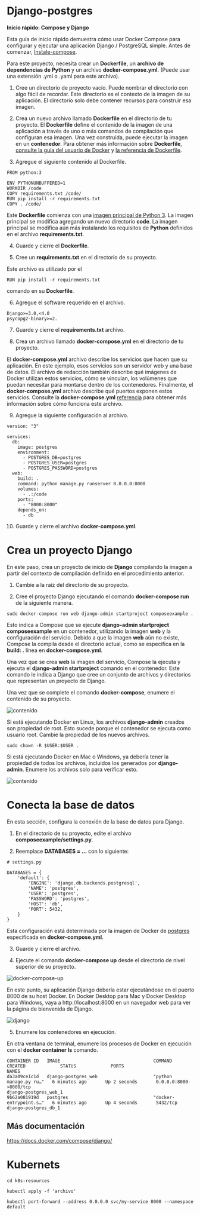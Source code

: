 Django-postgres
===

**Inicio rápido: Compose y Django**

Esta guía de inicio rápido demuestra cómo usar Docker Compose para configurar y ejecutar una aplicación Django / PostgreSQL simple. Antes de comenzar, [Instale-compose](https://jsgiraldoh.github.io/Blog/Instalar-Docker-Compose/).

Para este proyecto, necesita crear un **Dockerfile**, un **archivo de dependencias de Python** y un archivo **docker-compose.yml**. (Puede usar una extensión .yml o .yaml para este archivo).

1.	Cree un directorio de proyecto vacío. Puede nombrar el directorio con algo fácil de recordar. Este directorio es el contexto de la imagen de su aplicación. El directorio solo debe contener recursos para construir esa imagen.

2.	Crea un nuevo archivo llamado **Dockerfile** en el directorio de tu proyecto. El **Dockerfile** define el contenido de la imagen de una aplicación a través de uno o más comandos de compilación que configuran esa imagen. Una vez construida, puede ejecutar la imagen en un **contenedor**. Para obtener más información sobre **Dockerfile**, [consulte la guía del usuario de Docker](https://docs.docker.com/get-started/) y [la referencia de Dockerfile](https://jsgiraldoh.github.io/Blog/Dockerfile).

3.	Agregue el siguiente contenido al Dockerfile.

```dockerfile=
FROM python:3

ENV PYTHONUNBUFFERED=1
WORKDIR /code
COPY requirements.txt /code/
RUN pip install -r requirements.txt
COPY . /code/
```

Este **Dockerfile** comienza con una [imagen principal de Python 3](https://hub.docker.com/r/library/python/tags/3/). La imagen principal se modifica agregando un nuevo directorio **code**. La imagen principal se modifica aún más instalando los requisitos de **Python** definidos en el archivo **requirements.txt**.

4.	Guarde y cierre el **Dockerfile**.

5. Cree un **requirements.txt** en el directorio de su proyecto.

Este archivo es utilizado por el 

```
RUN pip install -r requirements.txt
```

comando en su **Dockerfile**.

6. Agregue el software requerido en el archivo.

```
Django>=3.0,<4.0
psycopg2-binary>=2.
```

7. Guarde y cierre el **requirements.txt** archivo.

8. Crea un archivo llamado **docker-compose.yml** en el directorio de tu proyecto.

El **docker-compose.yml** archivo describe los servicios que hacen que su aplicación. En este ejemplo, esos servicios son un servidor web y una base de datos. El archivo de redacción también describe qué imágenes de Docker utilizan estos servicios, cómo se vinculan, los volúmenes que puedan necesitar para montarse dentro de los contenedores. Finalmente, el **docker-compose.yml** archivo describe qué puertos exponen estos servicios. Consulte la **docker-compose.yml** [referencia](https://jsgiraldoh.github.io/Blog/Qué-es-docker-compose) para obtener más información sobre cómo funciona este archivo.

9. Agregue la siguiente configuración al archivo.

```
version: "3"

services:
  db:
    image: postgres
    environment:
      - POSTGRES_DB=postgres
      - POSTGRES_USER=postgres
      - POSTGRES_PASSWORD=postgres
  web:
    build: .
    command: python manage.py runserver 0.0.0.0:8000
    volumes:
      - .:/code
    ports:
      - "8000:8000"
    depends_on:
      - db
```

10. Guarde y cierre el archivo **docker-compose.yml**.

Crea un proyecto Django
===

En este paso, crea un proyecto de inicio de **Django** compilando la imagen a partir del contexto de compilación definido en el procedimiento anterior.

1. Cambie a la raíz del directorio de su proyecto.

2. Cree el proyecto Django ejecutando el comando **docker-compose run** de la siguiente manera.

```
sudo docker-compose run web django-admin startproject composeexample .
```

Esto indica a Compose que se ejecute **django-admin startproject composeexample** en un contenedor, utilizando la imagen **web** y la configuración del servicio. Debido a que la imagen **web** aún no existe, Compose la compila desde el directorio actual, como se especifica en la **build: .** línea en **docker-compose.yml**.

Una vez que se crea **web** la imagen del servicio, Compose la ejecuta y ejecuta el **django-admin startproject** comando en el contenedor. Este comando le indica a Django que cree un conjunto de archivos y directorios que representan un proyecto de Django.

Una vez que se complete el comando **docker-compose**, enumere el contenido de su proyecto.

<img src="img/ls-la.png" title="contenido" name="contenido"/><br>

Si está ejecutando Docker en Linux, los archivos **django-admin** creados son propiedad de root. Esto sucede porque el contenedor se ejecuta como usuario root. Cambie la propiedad de los nuevos archivos.

```
sudo chown -R $USER:$USER .
```

Si está ejecutando Docker en Mac o Windows, ya debería tener la propiedad de todos los archivos, incluidos los generados por **django-admin**. Enumere los archivos solo para verificar esto.

<img src="img/ls-la.png" title="contenido" name="contenido"/><br>

Conecta la base de datos
===

En esta sección, configura la conexión de la base de datos para Django.

1. En el directorio de su proyecto, edite el archivo **composeexample/settings.py**.

2. Reemplace **DATABASES = ...** con lo siguiente:

```
# settings.py

DATABASES = {
    'default': {
        'ENGINE': 'django.db.backends.postgresql',
        'NAME': 'postgres',
        'USER': 'postgres',
        'PASSWORD': 'postgres',
        'HOST': 'db',
        'PORT': 5432,
    }
}
```

Esta configuración está determinada por la imagen de Docker de [postgres](https://hub.docker.com/_/postgres) especificada en **docker-compose.yml**.

3. Guarde y cierre el archivo.

4. Ejecute el comando **docker-compose up** desde el directorio de nivel superior de su proyecto.

<img src="img/docker-compose-up.png" title="docker-compose-up" name="docker-compose-up"/><br>

En este punto, su aplicación Django debería estar ejecutándose en el puerto 8000 de su host Docker. En Docker Desktop para Mac y Docker Desktop para Windows, vaya a http://localhost:8000 en un navegador web para ver la página de bienvenida de Django.

<img src="img/django.png" title="django" name="django"/><br>

5. Enumere los contenedores en ejecución.

En otra ventana de terminal, enumere los procesos de Docker en ejecución con el **docker container ls** comando.

```
CONTAINER ID   IMAGE                                   COMMAND                  CREATED             STATUS             PORTS                                                                                                      NAMES
da3a09ce1c1d   django-postgres_web                     "python manage.py ru…"   6 minutes ago       Up 2 seconds       0.0.0.0:8000->8000/tcp                                                                                     django-postgres_web_1
9b62a081919d   postgres                                "docker-entrypoint.s…"   6 minutes ago       Up 4 seconds       5432/tcp                                                                                                   django-postgres_db_1
```

## Más documentación

https://docs.docker.com/compose/django/

Kubernets
===

```
cd k8s-resources
```

```
kubectl apply -f 'archivo'
```

```
kubectl port-forward --address 0.0.0.0 svc/my-service 8000 --namespace default
```
